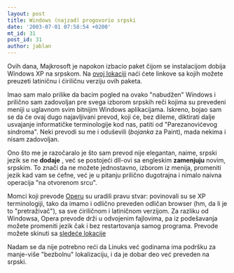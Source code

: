 ```yaml
---
layout: post
title: Windows (najzad) progovorio srpski
date: '2003-07-01 07:58:54 +0200'
mt_id: 31
post_id: 31
author: jablan
---
```

Ovih dana, Majkrosoft je napokon izbacio paket čijom se instalacijom dobija Windows XP na srpskom. Na [ovoj lokaciji](http://www.microsoft.co.yu/windows/windowsxp_na_srpskom1.htm) naći ćete linkove sa kojih možete preuzeti latiničnu i ćiriličnu verziju ovih paketa.

Imao sam malo prilike da bacim pogled na ovako "nabudžen" Windows i prilično sam zadovoljan pre svega izborom srpskih reči kojima su prevedeni meniji u uglavnom svim bitnijim Windows aplikacijama. Iskreno, bojao sam se da će ovaj dugo najavljivani prevod, koji će, bez dileme, diktirati dalje usvajanje informatičke terminologije kod nas, patiti od "Parezanovićevog sindroma". Neki prevodi su me i oduševili (_bojanka_ za Paint), mada nekima i nisam zadovoljan.

Ono što me je razočaralo je što sam prevod nije elegantan, naime, srpski jezik se ne **dodaje** , već se postojeći dll-ovi sa engleskim **zamenjuju** novim, srpskim. To znači da ne možete jednostavno, izborom iz menija, promeniti jezik kad vam se ćefne, već je u pitanju prilično dugotrajna i nimalo naivna operacija "na otvorenom srcu".

Momci koji prevode [Operu](http://www.opera.com) su uradili pravu stvar: povinovali su se XP terminologiji, tako da imamo i odlično preveden odličan browser (hm, da li je to "pretraživač"), sa sve ćiriličnom i latiničnom verzijom. Za razliku od Windowsa, Opera prevode drži u odvojenim fajlovima, pa iz podešavanja možete promeniti jezik čak i bez restartovanja samog programa. Prevode možete skinuti sa [sledeće lokacije](http://my.opera.com/forums/showthread.php?s=5a4fb06d4283abc1e0e13571683efd95&threadid=22909)

Nadam se da nije potrebno reći da Linuks već godinama ima podršku za manje-više "bezbolnu" lokalizaciju, i da je dobar deo već preveden na srpski.

